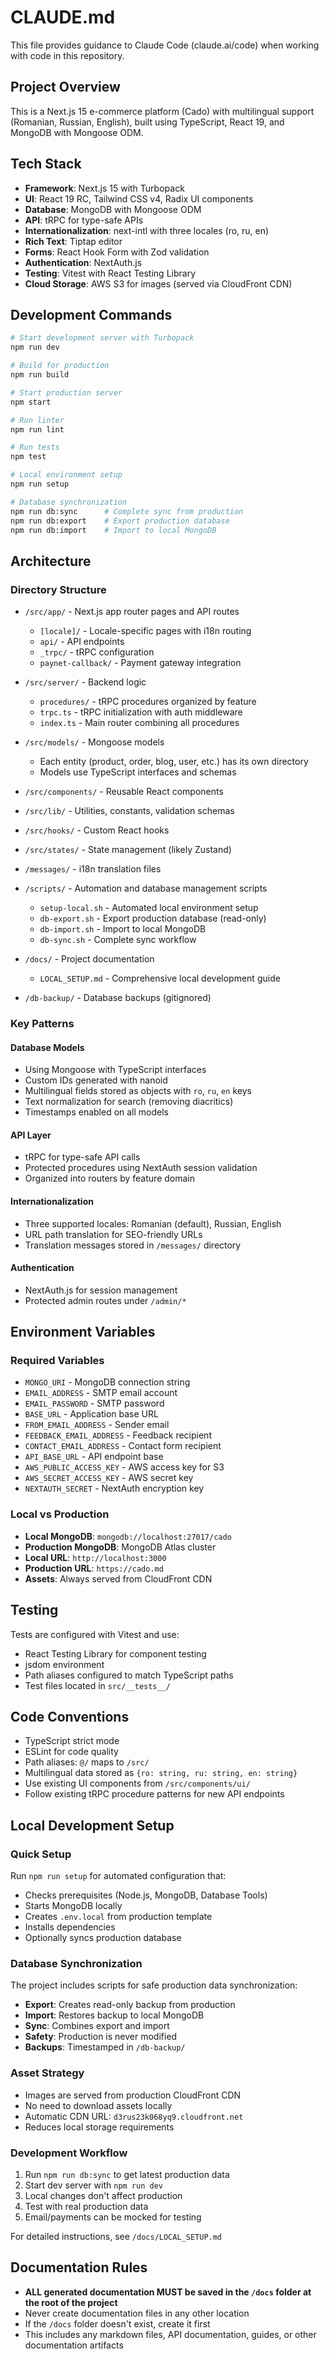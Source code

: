 # CLAUDE.md

This file provides guidance to Claude Code (claude.ai/code) when working with code in this repository.

## Project Overview
This is a Next.js 15 e-commerce platform (Cado) with multilingual support (Romanian, Russian, English), built using TypeScript, React 19, and MongoDB with Mongoose ODM.

## Tech Stack
- **Framework**: Next.js 15 with Turbopack
- **UI**: React 19 RC, Tailwind CSS v4, Radix UI components
- **Database**: MongoDB with Mongoose ODM
- **API**: tRPC for type-safe APIs
- **Internationalization**: next-intl with three locales (ro, ru, en)
- **Rich Text**: Tiptap editor
- **Forms**: React Hook Form with Zod validation
- **Authentication**: NextAuth.js
- **Testing**: Vitest with React Testing Library
- **Cloud Storage**: AWS S3 for images (served via CloudFront CDN)

## Development Commands
```bash
# Start development server with Turbopack
npm run dev

# Build for production
npm run build

# Start production server
npm start

# Run linter
npm run lint

# Run tests
npm test

# Local environment setup
npm run setup

# Database synchronization
npm run db:sync      # Complete sync from production
npm run db:export    # Export production database
npm run db:import    # Import to local MongoDB
```

## Architecture

### Directory Structure
- `/src/app/` - Next.js app router pages and API routes
  - `[locale]/` - Locale-specific pages with i18n routing
  - `api/` - API endpoints
  - `_trpc/` - tRPC configuration
  - `paynet-callback/` - Payment gateway integration

- `/src/server/` - Backend logic
  - `procedures/` - tRPC procedures organized by feature
  - `trpc.ts` - tRPC initialization with auth middleware
  - `index.ts` - Main router combining all procedures

- `/src/models/` - Mongoose models
  - Each entity (product, order, blog, user, etc.) has its own directory
  - Models use TypeScript interfaces and schemas

- `/src/components/` - Reusable React components
- `/src/lib/` - Utilities, constants, validation schemas
- `/src/hooks/` - Custom React hooks
- `/src/states/` - State management (likely Zustand)
- `/messages/` - i18n translation files
- `/scripts/` - Automation and database management scripts
  - `setup-local.sh` - Automated local environment setup
  - `db-export.sh` - Export production database (read-only)
  - `db-import.sh` - Import to local MongoDB
  - `db-sync.sh` - Complete sync workflow
- `/docs/` - Project documentation
  - `LOCAL_SETUP.md` - Comprehensive local development guide
- `/db-backup/` - Database backups (gitignored)

### Key Patterns

#### Database Models
- Using Mongoose with TypeScript interfaces
- Custom IDs generated with nanoid
- Multilingual fields stored as objects with `ro`, `ru`, `en` keys
- Text normalization for search (removing diacritics)
- Timestamps enabled on all models

#### API Layer
- tRPC for type-safe API calls
- Protected procedures using NextAuth session validation
- Organized into routers by feature domain

#### Internationalization
- Three supported locales: Romanian (default), Russian, English
- URL path translation for SEO-friendly URLs
- Translation messages stored in `/messages/` directory

#### Authentication
- NextAuth.js for session management
- Protected admin routes under `/admin/*`

## Environment Variables

### Required Variables
- `MONGO_URI` - MongoDB connection string
- `EMAIL_ADDRESS` - SMTP email account
- `EMAIL_PASSWORD` - SMTP password
- `BASE_URL` - Application base URL
- `FROM_EMAIL_ADDRESS` - Sender email
- `FEEDBACK_EMAIL_ADDRESS` - Feedback recipient
- `CONTACT_EMAIL_ADDRESS` - Contact form recipient
- `API_BASE_URL` - API endpoint base
- `AWS_PUBLIC_ACCESS_KEY` - AWS access key for S3
- `AWS_SECRET_ACCESS_KEY` - AWS secret key
- `NEXTAUTH_SECRET` - NextAuth encryption key

### Local vs Production
- **Local MongoDB**: `mongodb://localhost:27017/cado`
- **Production MongoDB**: MongoDB Atlas cluster
- **Local URL**: `http://localhost:3000`
- **Production URL**: `https://cado.md`
- **Assets**: Always served from CloudFront CDN

## Testing
Tests are configured with Vitest and use:
- React Testing Library for component testing
- jsdom environment
- Path aliases configured to match TypeScript paths
- Test files located in `src/__tests__/`

## Code Conventions
- TypeScript strict mode
- ESLint for code quality
- Path aliases: `@/` maps to `/src/`
- Multilingual data stored as `{ro: string, ru: string, en: string}`
- Use existing UI components from `/src/components/ui/`
- Follow existing tRPC procedure patterns for new API endpoints

## Local Development Setup

### Quick Setup
Run `npm run setup` for automated configuration that:
- Checks prerequisites (Node.js, MongoDB, Database Tools)
- Starts MongoDB locally
- Creates `.env.local` from production template
- Installs dependencies
- Optionally syncs production database

### Database Synchronization
The project includes scripts for safe production data synchronization:
- **Export**: Creates read-only backup from production
- **Import**: Restores backup to local MongoDB
- **Sync**: Combines export and import
- **Safety**: Production is never modified
- **Backups**: Timestamped in `/db-backup/`

### Asset Strategy
- Images are served from production CloudFront CDN
- No need to download assets locally
- Automatic CDN URL: `d3rus23k068yq9.cloudfront.net`
- Reduces local storage requirements

### Development Workflow
1. Run `npm run db:sync` to get latest production data
2. Start dev server with `npm run dev`
3. Local changes don't affect production
4. Test with real production data
5. Email/payments can be mocked for testing

For detailed instructions, see `/docs/LOCAL_SETUP.md`

## Documentation Rules
- **ALL generated documentation MUST be saved in the `/docs` folder at the root of the project**
- Never create documentation files in any other location
- If the `/docs` folder doesn't exist, create it first
- This includes any markdown files, API documentation, guides, or other documentation artifacts